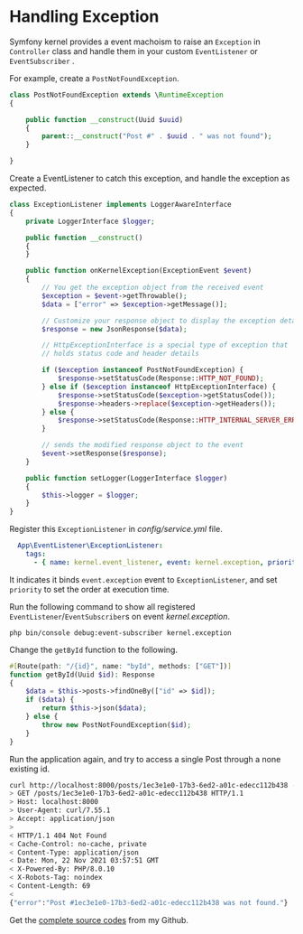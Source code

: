 # Handling Exception

Symfony kernel provides a event machoism to raise an `Exception` in `Controller` class and handle them  in your custom `EventListener` or `EventSubscriber` .

For example, create a `PostNotFoundException`.

```php
class PostNotFoundException extends \RuntimeException
{

    public function __construct(Uuid $uuid)
    {
        parent::__construct("Post #" . $uuid . " was not found");
    }

}
```
Create a EventListener to catch this exception, and handle the exception as expected.

```php
class ExceptionListener implements LoggerAwareInterface
{
    private LoggerInterface $logger;

    public function __construct()
    {
    }

    public function onKernelException(ExceptionEvent $event)
    {
        // You get the exception object from the received event
        $exception = $event->getThrowable();
        $data = ["error" => $exception->getMessage()];

        // Customize your response object to display the exception details
        $response = new JsonResponse($data);

        // HttpExceptionInterface is a special type of exception that
        // holds status code and header details

        if ($exception instanceof PostNotFoundException) {
            $response->setStatusCode(Response::HTTP_NOT_FOUND);
        } else if ($exception instanceof HttpExceptionInterface) {
            $response->setStatusCode($exception->getStatusCode());
            $response->headers->replace($exception->getHeaders());
        } else {
            $response->setStatusCode(Response::HTTP_INTERNAL_SERVER_ERROR);
        }

        // sends the modified response object to the event
        $event->setResponse($response);
    }

    public function setLogger(LoggerInterface $logger)
    {
        $this->logger = $logger;
    }
}
```

Register this `ExceptionListener` in *config/service.yml* file.

```yml
  App\EventListener\ExceptionListener:
    tags:
      - { name: kernel.event_listener, event: kernel.exception, priority: 50 }
```

It indicates it binds `event.exception`  event to `ExceptionListener`, and set `priority` to set the order at execution time.

Run the following command to show all registered `EventListener`/`EventSubscriber`s on event *kernel.exception*.

```base
php bin/console debug:event-subscriber kernel.exception
```
Change the  `getById` function to the following.

```php
#[Route(path: "/{id}", name: "byId", methods: ["GET"])]
function getById(Uuid $id): Response
{
    $data = $this->posts->findOneBy(["id" => $id]);
    if ($data) {
   		return $this->json($data);
    } else {
    	throw new PostNotFoundException($id);
    }
}
```

Run the application again, and try to access a single Post through a none existing id.

```bash
curl http://localhost:8000/posts/1ec3e1e0-17b3-6ed2-a01c-edecc112b438 -H "Accept: application/json" -v
> GET /posts/1ec3e1e0-17b3-6ed2-a01c-edecc112b438 HTTP/1.1
> Host: localhost:8000
> User-Agent: curl/7.55.1
> Accept: application/json
>
< HTTP/1.1 404 Not Found
< Cache-Control: no-cache, private
< Content-Type: application/json
< Date: Mon, 22 Nov 2021 03:57:51 GMT
< X-Powered-By: PHP/8.0.10
< X-Robots-Tag: noindex
< Content-Length: 69
<
{"error":"Post #1ec3e1e0-17b3-6ed2-a01c-edecc112b438 was not found."}
```

Get the [complete source codes](https://github.com/hantsy/symfony5-sample/tree/master/rest-sample) from  my Github.